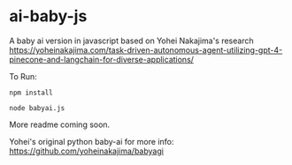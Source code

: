# ai-baby-js
A baby ai version in javascript based on Yohei Nakajima's research
https://yoheinakajima.com/task-driven-autonomous-agent-utilizing-gpt-4-pinecone-and-langchain-for-diverse-applications/

To Run: 

```npm install```

```node babyai.js```

More readme coming soon.

Yohei's original python baby-ai for more info:
https://github.com/yoheinakajima/babyagi
